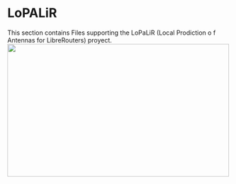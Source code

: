 # LoPALiR
This section contains Files supporting the LoPaLiR (Local Prodiction o f Antennas for LibreRouters) proyect.
<img src="https://i.imgur.com/q1iutf3.png" width="500" height="300">
